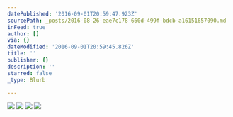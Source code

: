```yaml
---
datePublished: '2016-09-01T20:59:47.923Z'
sourcePath: _posts/2016-08-26-eae7c178-660d-499f-bdcb-a16151657090.md
inFeed: true
author: []
via: {}
dateModified: '2016-09-01T20:59:45.826Z'
title: ''
publisher: {}
description: ''
starred: false
_type: Blurb

---
```

![](https://the-grid-user-content.s3-us-west-2.amazonaws.com/39fe9b79-6fe4-4810-8885-3f88635fe5c2.jpg)
![](https://the-grid-user-content.s3-us-west-2.amazonaws.com/dffbd278-5325-499a-be4c-3a95df400f0f.jpg)
![](https://imgflo.herokuapp.com/graph/vahj1ThiexotieMo/1a3fefa11ae12ce506b1bf37f506ddd7/croprotate.jpg?cropheight=2348&cropwidth=3525&degrees=0&input=https%3A%2F%2Fthe-grid-user-content.s3-us-west-2.amazonaws.com%2F0a7dc884-37e9-44dc-91ee-6d6f97602f83.jpg&x=0&y=0)
![](https://the-grid-user-content.s3-us-west-2.amazonaws.com/a7b5b7ec-55bc-499f-8bbc-12abf7c40d67.jpg)